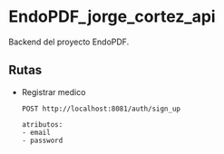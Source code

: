 # EndoPDF_jorge_cortez_api
Backend del proyecto EndoPDF.

## Rutas

- Registrar medico
  ```
  POST http://localhost:8081/auth/sign_up
  ```
  ```
  atributos:
  - email
  - password
  ```
